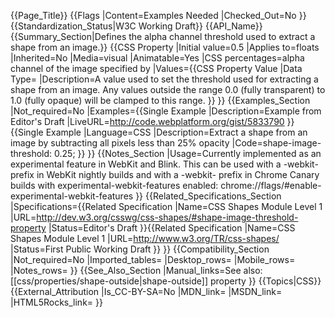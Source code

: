 {{Page_Title}}
{{Flags
|Content=Examples Needed
|Checked_Out=No
}}
{{Standardization_Status|W3C Working Draft}}
{{API_Name}}
{{Summary_Section|Defines the alpha channel threshold used to extract a shape from an image.}}
{{CSS Property
|Initial value=0.5
|Applies to=floats
|Inherited=No
|Media=visual
|Animatable=Yes
|CSS percentages=alpha channel of the image specified by <uri>
|Values={{CSS Property Value
|Data Type=<alphavalue>
|Description=A <number> value used to set the threshold used for extracting a shape from an image. Any values outside the range 0.0 (fully transparent) to 1.0 (fully opaque) will be clamped to this range.
}}
}}
{{Examples_Section
|Not_required=No
|Examples={{Single Example
|Description=Example from Editor's Draft
|LiveURL=http://code.webplatform.org/gist/5833790
}}{{Single Example
|Language=CSS
|Description=Extract a shape from an image by subtracting all pixels less than 25% opacity
|Code=shape-image-threshold: 0.25;
}}
}}
{{Notes_Section
|Usage=Currently implemented as an experimental feature in WebKit and Blink. This can be used with a -webkit- prefix in WebKit nightly builds and with a -webkit- prefix in Chrome Canary builds with experimental-webkit-features enabled: chrome://flags/#enable-experimental-webkit-features
}}
{{Related_Specifications_Section
|Specifications={{Related Specification
|Name=CSS Shapes Module Level 1
|URL=http://dev.w3.org/csswg/css-shapes/#shape-image-threshold-property
|Status=Editor's Draft
}}{{Related Specification
|Name=CSS Shapes Module Level 1
|URL=http://www.w3.org/TR/css-shapes/
|Status=First Public Working Draft
}}
}}
{{Compatibility_Section
|Not_required=No
|Imported_tables=
|Desktop_rows=
|Mobile_rows=
|Notes_rows=
}}
{{See_Also_Section
|Manual_links=See also: [[css/properties/shape-outside|shape-outside]] property
}}
{{Topics|CSS}}
{{External_Attribution
|Is_CC-BY-SA=No
|MDN_link=
|MSDN_link=
|HTML5Rocks_link=
}}